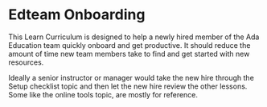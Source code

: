 # Edteam Onboarding

This Learn Curriculum is designed to help a newly hired member of the Ada Education team quickly onboard and get productive.  It should reduce the amount of time new team members take to find and get started with new resources.

Ideally a senior instructor or manager would take the new hire through the Setup checklist topic and then let the new hire review the other lessons.  Some like the online tools topic, are mostly for reference. 
